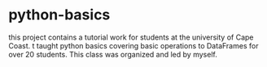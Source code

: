 # python-basics
this project contains a tutorial work for students at the university of Cape Coast. t taught python basics covering basic operations to DataFrames for over 20 students. This class was organized and led by myself.
